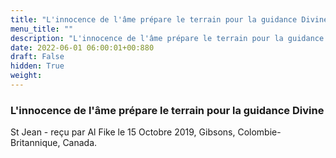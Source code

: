 ```yaml
---
title: "L'innocence de l'âme prépare le terrain pour la guidance Divine"
menu_title: ""
description: "L'innocence de l'âme prépare le terrain pour la guidance Divine"
date: 2022-06-01 06:00:01+00:880
draft: False
hidden: True
weight:
---
```

### L'innocence de l'âme prépare le terrain pour la guidance Divine

St Jean - reçu par Al Fike le 15 Octobre 2019, Gibsons, Colombie-Britannique, Canada.



